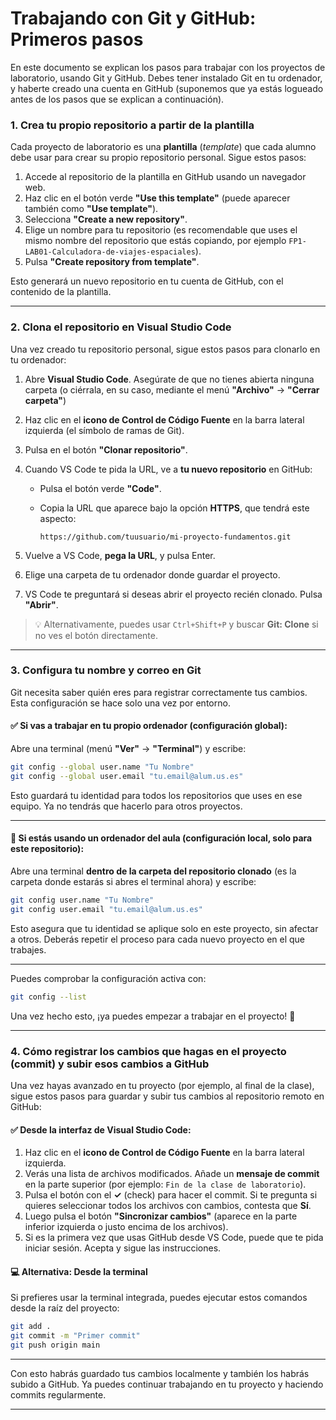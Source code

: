 # Trabajando con Git y GitHub: Primeros pasos

En este documento se explican los pasos para trabajar con los proyectos de laboratorio, usando Git y GitHub. Debes tener instalado Git en tu ordenador, y haberte creado una cuenta en GitHub (suponemos que ya estás logueado antes de los pasos que se explican a continuación).

### 1. Crea tu propio repositorio a partir de la plantilla

Cada proyecto de laboratorio es una **plantilla** (*template*) que cada alumno debe usar para crear su propio repositorio personal. Sigue estos pasos:

1. Accede al repositorio de la plantilla en GitHub usando un navegador web.
2. Haz clic en el botón verde **"Use this template"** (puede aparecer también como **"Use template"**).
3. Selecciona **"Create a new repository"**.
4. Elige un nombre para tu repositorio (es recomendable que uses el mismo nombre del repositorio que estás copiando, por ejemplo `FP1-LAB01-Calculadora-de-viajes-espaciales`).
5. Pulsa **"Create repository from template"**.

Esto generará un nuevo repositorio en tu cuenta de GitHub, con el contenido de la plantilla.

---

### 2. Clona el repositorio en Visual Studio Code

Una vez creado tu repositorio personal, sigue estos pasos para clonarlo en tu ordenador:

1. Abre **Visual Studio Code**. Asegúrate de que no tienes abierta ninguna carpeta (o ciérrala, en su caso, mediante el menú **"Archivo"** -> **"Cerrar carpeta"**)
2. Haz clic en el **icono de Control de Código Fuente** en la barra lateral izquierda (el símbolo de ramas de Git).
3. Pulsa en el botón **"Clonar repositorio"**.
4. Cuando VS Code te pida la URL, ve a **tu nuevo repositorio** en GitHub:

   * Pulsa el botón verde **"Code"**.
   * Copia la URL que aparece bajo la opción **HTTPS**, que tendrá este aspecto:

     ```
     https://github.com/tuusuario/mi-proyecto-fundamentos.git
     ```
5. Vuelve a VS Code, **pega la URL**, y pulsa Enter.
6. Elige una carpeta de tu ordenador donde guardar el proyecto.
7. VS Code te preguntará si deseas abrir el proyecto recién clonado. Pulsa **"Abrir"**.

> 💡 Alternativamente, puedes usar `Ctrl+Shift+P` y buscar **Git: Clone** si no ves el botón directamente.

---

### 3. Configura tu nombre y correo en Git

Git necesita saber quién eres para registrar correctamente tus cambios. Esta configuración se hace solo una vez por entorno.

#### ✅ Si vas a trabajar en **tu propio ordenador** (configuración global):

Abre una terminal (menú **"Ver"** -> **"Terminal"**) y escribe:

```bash
git config --global user.name "Tu Nombre"
git config --global user.email "tu.email@alum.us.es"
```

Esto guardará tu identidad para todos los repositorios que uses en ese equipo. Ya no tendrás que hacerlo para otros proyectos.

---

#### 🧪 Si estás usando un **ordenador del aula** (configuración local, solo para este repositorio):

Abre una terminal **dentro de la carpeta del repositorio clonado** (es la carpeta donde estarás si abres el terminal ahora) y escribe:

```bash
git config user.name "Tu Nombre"
git config user.email "tu.email@alum.us.es"
```

Esto asegura que tu identidad se aplique solo en este proyecto, sin afectar a otros. Deberás repetir el proceso para cada nuevo proyecto en el que trabajes.

---

Puedes comprobar la configuración activa con:

```bash
git config --list
```

Una vez hecho esto, ¡ya puedes empezar a trabajar en el proyecto! 🎉

---

### 4. Cómo registrar los cambios que hagas en el proyecto (commit) y subir esos cambios a GitHub

Una vez hayas avanzado en tu proyecto (por ejemplo, al final de la clase), sigue estos pasos para guardar y subir tus cambios al repositorio remoto en GitHub:

#### ✅ Desde la interfaz de Visual Studio Code:

1. Haz clic en el **icono de Control de Código Fuente** en la barra lateral izquierda.
2. Verás una lista de archivos modificados. Añade un **mensaje de commit** en la parte superior (por ejemplo: `Fin de la clase de laboratorio`).
3. Pulsa el botón con el **✓** (check) para hacer el commit. Si te pregunta si quieres seleccionar todos los archivos con cambios, contesta que **Sí**.
4. Luego pulsa el botón **"Sincronizar cambios"** (aparece en la parte inferior izquierda o justo encima de los archivos).
5. Si es la primera vez que usas GitHub desde VS Code, puede que te pida iniciar sesión. Acepta y sigue las instrucciones.

#### 💻 Alternativa: Desde la terminal

Si prefieres usar la terminal integrada, puedes ejecutar estos comandos desde la raíz del proyecto:

```bash
git add .
git commit -m "Primer commit"
git push origin main
```

---

Con esto habrás guardado tus cambios localmente y también los habrás subido a GitHub.
Ya puedes continuar trabajando en tu proyecto y haciendo commits regularmente. 

---

